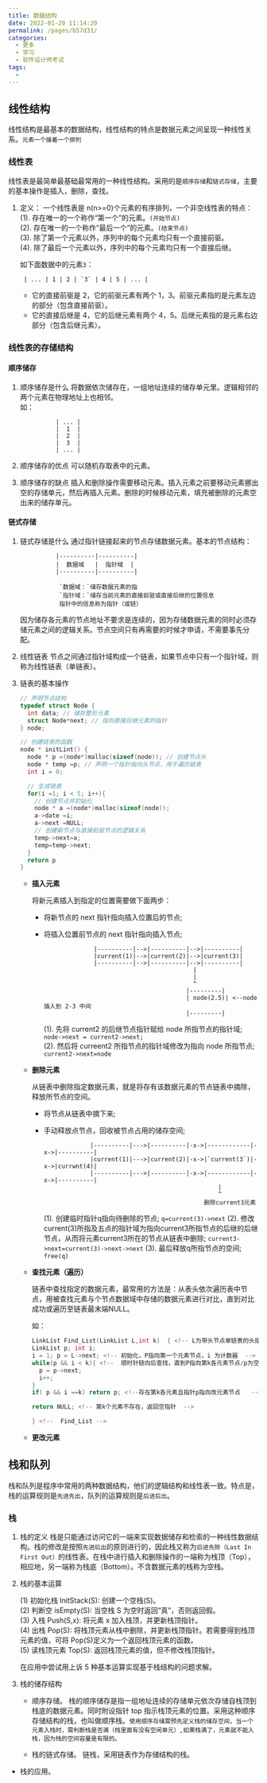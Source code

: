 ```yaml
---
title: 数据结构
date: 2022-01-20 11:14:20
permalink: /pages/b57d31/
categories:
  - 更多
  - 学习
  - 软件设计师考试
tags:
  -
---
```


## 线性结构

线性结构是最基本的数据结构，线性结构的特点是数据元素之间呈现一种线性关系。`元素一个接着一个排列`

### 线性表

线性表是最简单最基础最常用的一种线性结构。采用的是`顺序存储`和`链式存储`，主要的基本操作是插入，删除，查找。

1.  定义：
    一个线性表是 n(n>=0)个元素的有序排列，一个非空线性表的特点：  
    (1). 存在唯一的一个称作“第一个”的元素。`(开始节点)`  
    (2). 存在唯一的一个称作“最后一个”的元素。`(结束节点)`  
    (3). 除了第一个元素以外，序列中的每个元素均只有一个直接前驱。  
    (4). 除了最后一个元素以外，序列中的每个元素均只有一个直接后继。

    如下面数据中的元素`3`：

         | ... | 1 | 2 | `3` | 4 | 5 | ... |

    - 它的直接前驱是 2，它的前驱元素有两个 1，3。前驱元素指的是元素左边的部分（包含直接前驱）。
    - 它的直接后继是 4，它的后继元素有两个 4，5。后继元素指的是元素右边部分（包含后继元素）。

### 线性表的存储结构

#### 顺序储存

1.  顺序储存是什么
    将数据依次储存在，一组地址连续的储存单元里。逻辑相邻的两个元素在物理地址上也相邻。  
    如：

                  | ... |
                  |  1  |
                  |  2  |
                  |  3  |
                  | ... |

2.  顺序储存的优点
    可以随机存取表中的元素。
3.  顺序储存的缺点
    插入和删除操作需要移动元素。插入元素之前要移动元素挪出空的存储单元，然后再插入元素。删除的时候移动元素，填充被删除的元素空出来的储存单元。

#### 链式存储

1.  链式存储是什么
    通过指针链接起来的节点存储数据元素。基本的节点结构：

                  |----------|----------|
                  |  数据域   |  指针域  |
                  |----------|----------|

                   `数据域：`储存数据元素的指
                   `指针域：`储存当前元素的直接前驱或直接后继的位置信息
                   指针中的信息称为指针（或链）

    因为储存各元素的节点地址不要求是连续的，因为存储数据元素的同时必须存储元素之间的逻辑关系。节点空间只有再需要的时候才申请，不需要事先分配。

2.  线性链表
    节点之间通过指针域构成一个链表，如果节点中只有一个指针域，则称为线性链表（单链表）。
3.  链表的基本操作

    ```c
    // 声明节点结构
    typedef struct Node {
      int data; // 储存整形元素
      struct Node*next; // 指向直接后继元素的指针
    } node;

    // 创建链表的函数
    node * initLint() {
      node * p =(node*)malloc(sizeof(node)); // 创建节点头
      node * temp =p; // 声明一个指针指向头节点，用于遍历链表
      int i = 0;

      // 生成链表
      for(i =1; i < 5; i++){
        // 创建节点并初始化
        node * a =(node*)malloc(sizeof(node));
        a->date =i;
        a->next =NULL;
        // 创建新节点与直接前驱节点的逻辑关系
        temp->next=a;
        temp=temp->next;
      }
      return p
    }

    ```

    - **插入元素**

      将新元素插入到指定的位置需要做下面两步：

      - 将新节点的 next 指针指向插入位置后的节点;
      - 将插入位置前节点的 next 指针指向插入节点;

                          |----------|-->|----------|-->|----------|
                          |current(1)|-->|current(2)|-->|current(3)|
                          |----------|-->|----------|-->|----------|
                                                      |
                                                      |
                                                      ^
                                                    |---------|
                                                    | node(2.5)| <--node 插入到 2-3 中间
                                                    |---------|

        (1). 先将 current2 的后继节点指针赋给 node 所指节点的指针域;  
         `node->next = current2->next;`  
        (2). 然后将 curreent2 所指节点的指针域修改为指向 node 所指节点;  
         `current2->next=node`


    - **删除元素**

       从链表中删除指定数据元素，就是将存有该数据元素的节点链表中摘除，释放所节点的空间。
       - 将节点从链表中摘下来;
       - 手动释放点节点，回收被节点占用的储存空间;

                          |----------|--->|----------|-x->|------------|-x->|----------|
                          |current(1)|--->|current(2)|-x->|`current(3`)|-x->|currwnt(4)|
                          |----------|--->|----------|-x->|------------|-x->|----------|
                                                              |
                                                              ^
                                                          删除current3元素
          (1). 创建临时指针q指向待删除的节点;
              `q=current(3)->next`
          (2). 修改current(3)所指及五点的指针域为指向current3所指节点的后继的后继节点，从而将元素current3所在的节点从链表中删除;
             `current3->next=current(3)->next->next`
          (3). 最后释放q所指节点的空间;
             `free(q)`



    - **查找元素（遍历）**

      链表中查找指定的数据元素，最常用的方法是：从表头依次遍历表中节点，用被查找元素与个节点数据域中存储的数据元素进行对比，直到对比成功或遍历至链表最末端NULL。

      如：
        ```c
        LinkList Find_List(LinkList L,int k)  { <!-- L为带头节点单链表的头指针   -->
        LinkList p; int i;
        i = 1; p = L->next; <!-- 初始化，P指向第一个元素节点，i 为计数器  -->
        while(p && i < k){ <!--  顺时针链向后查找，直到P指向第k各元素节点/p为空指针  -->
          p = p->next;
          i++;
        }
        if( p && i ==k) return p; <!--存在第k各元素且指针p指向改元素节点   -->

        return NULL; <!-- 第k个元素不存在，返回空指针  -->

        } <!--  Find_List -->
        ```

    - **更改元素**

## 栈和队列

栈和队列是程序中常用的两种数据结构，他们的逻辑结构和线性表一致。特点是，栈的运算规则是`先进先出`，队列的运算规则是`后进后出`。

### 栈

1. 栈的定义
   栈是只能通过访问它的一端来实现数据储存和检索的一种线性数据结构。栈的修改是按照`先进后出`的原则进行的，因此栈又称为`后进先除（Last In First Out）`的线性表。在栈中进行插入和删除操作的一端称为栈顶（Top），相应地，另一端称为栈底（Bottom）。不含数据元素的栈称为空栈。
2. 栈的基本运算

   (1) 初始化栈 InitStack(S): 创建一个空栈(S)。  
   (2) 判断空 isEmpty(S): 当空栈 S 为空时返回“真”，否则返回假。  
   (3) 入栈 Push(S,x): 将元素 x 加入栈顶，并更新栈顶指针。  
   (4) 出栈 Pop(S): 将栈顶元素从栈中删除，并更新栈顶指针。若需要得到栈顶元素的值，可将 Pop(S)定义为一个返回栈顶元素的函数。  
   (5) 读栈顶元素 Top(S): 返回栈顶元素的值，但不修改栈顶指针。

   在应用中尝试用上诉 5 种基本运算实现基于栈结构的问题求解。

3. 栈的储存结构

   - 顺序存储。
     栈的顺序储存是指一组地址连续的存储单元依次存储自栈顶到栈底的数据元素。同时附设指针 top 指示栈顶元素的位置。采用这种顺序存储结构的栈，也叫做顺序栈。`使用顺序存储需预先定义栈的储存空间，当一个元素入栈时，需判断栈是否满（栈里面有没有空闲单元）,如果栈满了，元素就不能入栈，因为栈的空间容量是有限的。`

   - 栈的链式存储。
     链栈，采用链表作为存储结构的栈。

- 栈的应用。
